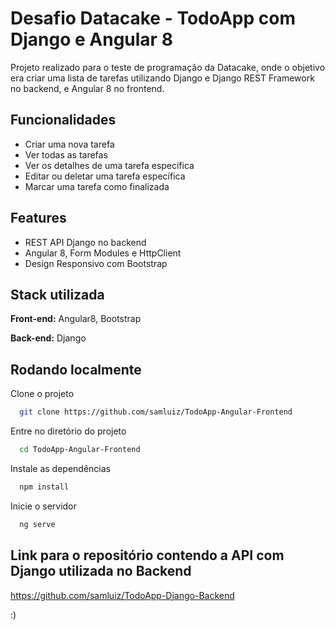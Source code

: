 
# Desafio Datacake - TodoApp com Django e Angular 8

Projeto realizado para o teste de programação da Datacake, onde o objetivo era criar uma lista de tarefas utilizando Django e Django REST Framework no backend, e Angular 8 no frontend.
## Funcionalidades

- Criar uma nova tarefa
- Ver todas as tarefas
- Ver os detalhes de uma tarefa específica
- Editar ou deletar uma tarefa específica
- Marcar uma tarefa como finalizada

## Features

- REST API Django no backend
- Angular 8, Form Modules e HttpClient
- Design Responsivo com Bootstrap


## Stack utilizada

**Front-end:** Angular8, Bootstrap

**Back-end:** Django


## Rodando localmente

Clone o projeto

```bash
  git clone https://github.com/samluiz/TodoApp-Angular-Frontend
```

Entre no diretório do projeto

```bash
  cd TodoApp-Angular-Frontend
```

Instale as dependências

```bash
  npm install
```

Inicie o servidor

```bash
  ng serve
```

## Link para o repositório contendo a API com Django utilizada no Backend

https://github.com/samluiz/TodoApp-Django-Backend

:)
